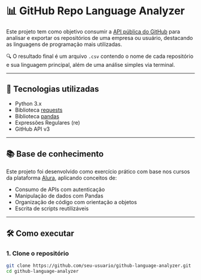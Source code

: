 # 📊 GitHub Repo Language Analyzer

Este projeto tem como objetivo consumir a [API pública do GitHub](https://docs.github.com/en/rest) para analisar e exportar os repositórios de uma empresa ou usuário, destacando as linguagens de programação mais utilizadas.

🔍 O resultado final é um arquivo `.csv` contendo o nome de cada repositório e sua linguagem principal, além de uma análise simples via terminal.

---

## 🚀 Tecnologias utilizadas

- Python 3.x
- Biblioteca [requests](https://pypi.org/project/requests/)
- Biblioteca [pandas](https://pandas.pydata.org/)
- Expressões Regulares (re)
- GitHub API v3

---

## 📚 Base de conhecimento

Este projeto foi desenvolvido como exercício prático com base nos cursos da plataforma [Alura](https://www.alura.com.br/), aplicando conceitos de:

- Consumo de APIs com autenticação
- Manipulação de dados com Pandas
- Organização de código com orientação a objetos
- Escrita de scripts reutilizáveis

---

## 🛠️ Como executar

### 1. Clone o repositório

```bash
git clone https://github.com/seu-usuario/github-language-analyzer.git
cd github-language-analyzer
